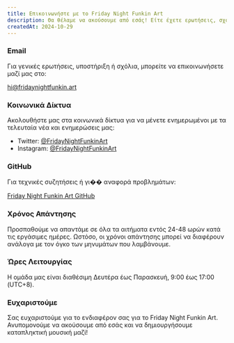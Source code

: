 ```yaml
---
title: Επικοινωνήστε με το Friday Night Funkin Art
description: Θα θέλαμε να ακούσουμε από εσάς! Είτε έχετε ερωτήσεις, σχόλια ή απλά θέλετε να πείτε ένα γεια, μη διστάσετε να επικοινωνήσετε μαζί μας χρησιμοποιώντας οποιαδήποτε από τις παρακάτω μεθόδους.
createdAt: 2024-10-29
---
```


### Email

Για γενικές ερωτήσεις, υποστήριξη ή σχόλια, μπορείτε να επικοινωνήσετε μαζί μας στο:

[hi@fridaynightfunkin.art](mailto:hi@fridaynightfunkin.art)

### Κοινωνικά Δίκτυα

Ακολουθήστε μας στα κοινωνικά δίκτυα για να μένετε ενημερωμένοι με τα τελευταία νέα και ενημερώσεις μας:

- Twitter: [@FridayNightFunkinArt](https://twitter.com/friday-night-funkin-art)
- Instagram: [@FridayNightFunkinArt](https://instagram.com/friday-night-funkin-art)

### GitHub

Για τεχνικές συζητήσεις ή γι�� αναφορά προβλημάτων:

[Friday Night Funkin Art GitHub](https://github.com/ZissyW/friday-night-funkin-blog)

### Χρόνος Απάντησης

Προσπαθούμε να απαντάμε σε όλα τα αιτήματα εντός 24-48 ωρών κατά τις εργάσιμες ημέρες. Ωστόσο, οι χρόνοι απάντησης μπορεί να διαφέρουν ανάλογα με τον όγκο των μηνυμάτων που λαμβάνουμε.

### Ώρες Λειτουργίας

Η ομάδα μας είναι διαθέσιμη Δευτέρα έως Παρασκευή, 9:00 έως 17:00 (UTC+8).

### Ευχαριστούμε

Σας ευχαριστούμε για το ενδιαφέρον σας για το Friday Night Funkin Art. Ανυπομονούμε να ακούσουμε από εσάς και να δημιουργήσουμε καταπληκτική μουσική μαζί! 